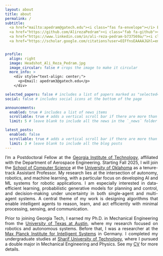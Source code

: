```yaml
---
layout: about
title: about
permalink: /
subtitle:
  <a href="mailto:apedram@gatech.edu"><i class="fas fa-envelope"></i> Email</a> |
  <a href="https://github.com/AlirezaPedram"><i class="fab fa-github"></i> GitHub</a> |
  <a href="https://www.linkedin.com/in/ali-reza-pedram-b737569a/"><i class="fab fa-linkedin"></i> LinkedIn</a> |
  <a href="https://scholar.google.com/citations?user=OIFfnsEAAAAJ&hl=en"><i class="ai ai-google-scholar"></i> Google Scholar</a>


profile:
  align: right
  image: Headshot_Ali_Reza_Pedram.jpg
  image_circular: false # crops the image to make it circular
  more_info: >
    <div style="text-align: center;">
      <p>Email: apedram3@gatech.edu</p>
    </div>

selected_papers: false # includes a list of papers marked as "selected={true}"
social: false # includes social icons at the bottom of the page

announcements:
  enabled: true # includes a list of news items
  scrollable: true # adds a vertical scroll bar if there are more than 3 news items
  limit: 5 # leave blank to include all the news in the `_news` folder

latest_posts:
  enabled: false
  scrollable: true # adds a vertical scroll bar if there are more than 3 new posts items
  limit: 3 # leave blank to include all the blog posts
---
```


<div style="text-align: justify; margin-bottom: 2rem;">

I’m a Postdoctoral Fellow at the <a href="https://www.gatech.edu/" target="_blank">Georgia Institute of Technology</a>, affiliated with the Department of Aerospace Engineering. Starting Fall 2025, I will join the <a href="https://www.ou.edu/cs" target="_blank">School of Computer Science</a> at the <a href="https://www.ou.edu/" target="_blank">University of Oklahoma</a> as a tenure-track Assistant Professor. My research lies at the intersection of autonomy, robotics, and machine learning, with a particular focus on developing AI and ML systems for robotic applications. I am especially interested in data-efficient learning, probabilistic generative models for planning and control, and decision-making under uncertainty in both single-agent and multi-agent systems. A central theme of my work is designing algorithms that enable intelligent agents to reason, learn, and act efficiently with minimal processing, sensing, and communication.


Prior to joining Georgia Tech, I earned my Ph.D. in Mechanical Engineering from the <a href="https://www.utexas.edu/" target="_blank">University of Texas at Austin</a>, where my research focused on robotics and autonomous systems. Before that, I was a researcher at the <a href="https://www.is.mpg.de/" target="_blank">Max Planck Institute for Intelligent Systems</a> in Germany. I completed my undergraduate studies at <a href="https://www.sharif.edu/" target="_blank">Sharif University of Technology</a>, where I pursued a double major in Mechanical Engineering and Physics. See my <a href="{{ '/assets/pdf/CV_Pedram.pdf' | relative_url }}" target="_blank">CV</a> for more details.

</div>

